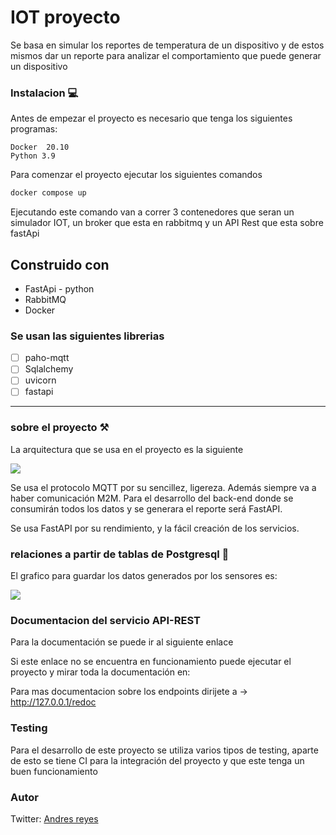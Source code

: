 # IOT proyecto

Se basa en simular los reportes de temperatura de un dispositivo y de estos mismos dar un reporte para analizar el comportamiento que puede generar un dispositivo

### Instalacion 💻

Antes de empezar el proyecto es necesario que tenga los siguientes programas:
```
Docker  20.10
Python 3.9
```

Para comenzar el proyecto ejecutar los siguientes comandos

``` bash
docker compose up
```

Ejecutando este comando van a correr 3 contenedores que seran un simulador IOT, un broker que esta en rabbitmq y un API Rest que esta sobre fastApi


## Construido con

- FastApi - python
- RabbitMQ
- Docker

### Se usan las siguientes librerias

- [ ] paho-mqtt
- [ ] Sqlalchemy
- [ ] uvicorn
- [ ] fastapi

---
### sobre el proyecto ⚒
La arquitectura que se usa en el proyecto es la siguiente

![](https://i.imgur.com/Jq4uxR4.png)

Se usa el protocolo MQTT por su sencillez, ligereza. Además siempre va a haber comunicación M2M. Para el desarrollo del back-end donde se consumirán todos los datos y se generara el reporte será FastAPI.

Se usa FastAPI por su rendimiento, y la fácil creación de los servicios.

### relaciones a partir de tablas de Postgresql 🧾
El grafico para guardar los datos generados por los sensores es:

![](https://i.imgur.com/aKNNFi9.png)


### Documentacion del servicio API-REST
Para la documentación se puede ir al siguiente enlace

Si este enlace no se encuentra en funcionamiento puede ejecutar el proyecto y mirar toda la documentación en:

Para mas documentacion sobre los endpoints dirijete a ->  http://127.0.0.1/redoc

### Testing
Para el desarrollo de este proyecto se utiliza varios tipos de testing, aparte de esto se tiene CI para la integración del proyecto y que este tenga un buen funcionamiento


### Autor

Twitter: [Andres reyes](https://twitter.com/andres_vanml)
